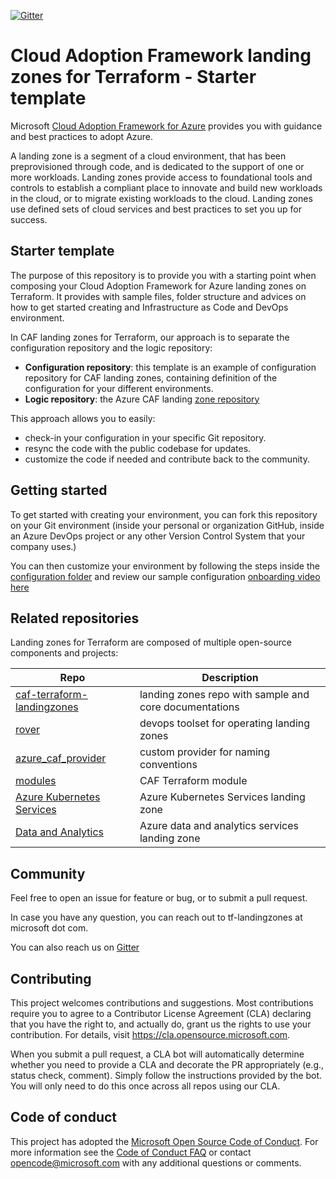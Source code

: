 [![Gitter](https://badges.gitter.im/aztfmod/community.svg)](https://gitter.im/aztfmod/community?utm_source=badge&utm_medium=badge&utm_campaign=pr-badge)

# Cloud Adoption Framework landing zones for Terraform - Starter template

Microsoft [Cloud Adoption Framework for Azure](https://aka.ms/caf) provides you with guidance and best practices to adopt Azure.

A landing zone is a segment of a cloud environment, that has been preprovisioned through code, and is dedicated to the support of one or more workloads. Landing zones provide access to foundational tools and controls to establish a compliant place to innovate and build new workloads in the cloud, or to migrate existing workloads to the cloud. Landing zones use defined sets of cloud services and best practices to set you up for success.

## Starter template

The purpose of this repository is to provide you with a starting point when composing your Cloud Adoption Framework for Azure landing zones on Terraform. It provides with sample files, folder structure and advices on how to get started creating and Infrastructure as Code and DevOps environment.

In CAF landing zones for Terraform, our approach is to separate the configuration repository and the logic repository:

* **Configuration repository**: this template is an example of configuration repository for CAF landing zones, containing definition of the configuration for your different environments.
* **Logic repository**: the Azure CAF landing [zone repository](https://github.com/azure/caf-terraform-landingzones)

This approach allows you to easily:
* check-in your configuration in your specific Git repository.
* resync the code with the public codebase for updates.
* customize the code if needed and contribute back to the community.

## Getting started

To get started with creating your environment, you can fork this repository on your Git environment (inside your personal or organization GitHub, inside an Azure DevOps project or any other Version Control System that your company uses.)

You can then customize your environment by following the steps inside the [configuration folder](./configuration) and review our sample configuration [onboarding video here](https://www.youtube.com/watch?v=M5BXm30IpdY)


## Related repositories

Landing zones for Terraform are composed of multiple open-source components and projects:

| Repo                                                                                              | Description                                                |
|---------------------------------------------------------------------------------------------------|------------------------------------------------------------|
| [caf-terraform-landingzones](https://github.com/azure/caf-terraform-landingzones) | landing zones repo with sample and core documentations     |
| [rover](https://github.com/aztfmod/rover)                                                         | devops toolset for operating landing zones                 |
| [azure_caf_provider](https://github.com/aztfmod/terraform-provider-azurecaf)                      | custom provider for naming conventions                     |
| [modules](https://registry.terraform.io/modules/aztfmod)                                          | CAF Terraform module |
| [Azure Kubernetes Services](https://github.com/aztfmod/landingzone_aks) | Azure Kubernetes Services landing zone            |
| [Data and Analytics](https://github.com/aztfmod/landingzone_data_analytics)        | Azure data and analytics services landing zone   |

## Community

Feel free to open an issue for feature or bug, or to submit a pull request.

In case you have any question, you can reach out to tf-landingzones at microsoft dot com.

You can also reach us on [Gitter](https://gitter.im/aztfmod/community?utm_source=badge&utm_medium=badge&utm_campaign=pr-badge)

## Contributing

This project welcomes contributions and suggestions.  Most contributions require you to agree to a
Contributor License Agreement (CLA) declaring that you have the right to, and actually do, grant us
the rights to use your contribution. For details, visit https://cla.opensource.microsoft.com.

When you submit a pull request, a CLA bot will automatically determine whether you need to provide
a CLA and decorate the PR appropriately (e.g., status check, comment). Simply follow the instructions
provided by the bot. You will only need to do this once across all repos using our CLA.

## Code of conduct

This project has adopted the [Microsoft Open Source Code of Conduct](https://opensource.microsoft.com/codeofconduct/).
For more information see the [Code of Conduct FAQ](https://opensource.microsoft.com/codeofconduct/faq/) or
contact [opencode@microsoft.com](mailto:opencode@microsoft.com) with any additional questions or comments.
